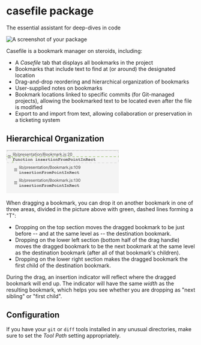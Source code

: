 # casefile package

The essential assistant for deep-dives in code

![A screenshot of your package](https://f.cloud.github.com/assets/69169/2290250/c35d867a-a017-11e3-86be-cd7c5bf3ff9b.gif)

Casefile is a bookmark manager on steroids, including:

* A _Casefile_ tab that displays all bookmarks in the project
* Bookmarks that include text to find at (or around) the designated location
* Drag-and-drop reordering and hierarchical organization of bookmarks
* User-supplied notes on bookmarks
* Bookmark locations linked to specific commits (for Git-managed projects), allowing the bookmarked text to be located even after the file is modified
* Export to and import from text, allowing collaboration or preservation in a ticketing system

## Hierarchical Organization

<img src="./images/bookmarks.png" alt="Annotated bookmark picture" width="300"/>

When dragging a bookmark, you can drop it on another bookmark in one of three areas, divided in the picture above with green, dashed lines forming a "T":
* Dropping on the top section moves the dragged bookmark to be just before -- and at the same level as -- the destination bookmark.
* Dropping on the lower left section (bottom half of the drag handle) moves the dragged bookmark to be the next bookmark at the same level as the destination bookmark (after all of that bookmark's children).
* Dropping on the lower right section makes the dragged bookmark the first child of the destination bookmark.

During the drag, an insertion indicator will reflect where the dragged bookmark will end up.  The indicator will have the same _width_  as the resulting bookmark, which helps you see whether you are dropping as "next sibling" or "first child".

## Configuration

If you have your `git` or `diff` tools installed in any unusual directories, make sure to set the *Tool Path* setting appropriately.

